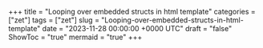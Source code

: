 +++
title = "Looping over embedded structs in html template"
categories = ["zet"]
tags = ["zet"]
slug = "Looping-over-embedded-structs-in-html-template"
date = "2023-11-28 00:00:00 +0000 UTC"
draft = "false"
ShowToc = "true"
mermaid = "true"
+++

